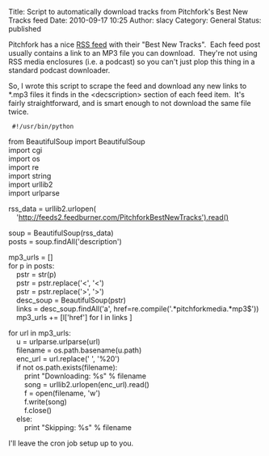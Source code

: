 Title: Script to automatically download tracks from Pitchfork's Best New Tracks feed
Date: 2010-09-17 10:25
Author: slacy
Category: General
Status: published

Pitchfork has a nice [RSS
feed](http://feeds2.feedburner.com/PitchforkBestNewTracks) with their
"Best New Tracks".  Each feed post usually contains a link to an MP3
file you can download.  They're not using RSS media enclosures (i.e. a
podcast) so you can't just plop this thing in a standard podcast
downloader.

So, I wrote this script to scrape the feed and download any new links to
\*.mp3 files it finds in the &lt;decscription&gt; section of each feed
item.  It's fairly straightforward, and is smart enough to not download
the same file twice.

` #!/usr/bin/python`

from BeautifulSoup import BeautifulSoup  
import cgi  
import os  
import re  
import string  
import urllib2  
import urlparse

rss\_data = urllib2.urlopen(  
    'http://feeds2.feedburner.com/PitchforkBestNewTracks').read()

soup = BeautifulSoup(rss\_data)  
posts = soup.findAll('description')

mp3\_urls = \[\]  
for p in posts:  
    pstr = str(p)  
    pstr = pstr.replace('&lt;', '&lt;')  
    pstr = pstr.replace('&gt;', '&gt;')  
    desc\_soup = BeautifulSoup(pstr)  
    links = desc\_soup.findAll('a',
href=re.compile('.\*pitchforkmedia.\*mp3\$'))  
    mp3\_urls += \[l\['href'\] for l in links \]

for url in mp3\_urls:  
    u = urlparse.urlparse(url)  
    filename = os.path.basename(u.path)  
    enc\_url = url.replace(' ', '%20')  
    if not os.path.exists(filename):  
        print "Downloading: %s" % filename  
        song = urllib2.urlopen(enc\_url).read()  
        f = open(filename, 'w')  
        f.write(song)  
        f.close()  
    else:  
        print "Skipping: %s" % filename  
</code>

I'll leave the cron job setup up to you.
